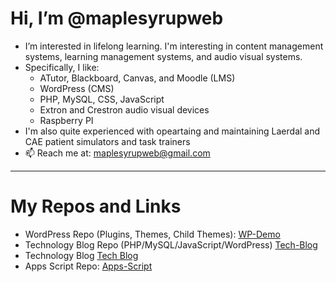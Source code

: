 # Hi, I’m @maplesyrupweb
- I’m interested in lifelong learning. I'm interesting in content management systems, learning management systems, and audio visual systems.  
-  Specifically, I like: 
    * ATutor, Blackboard, Canvas, and Moodle  (LMS)
    * WordPress (CMS) 
    * PHP, MySQL, CSS, JavaScript
    * Extron and Crestron audio visual devices
    * Raspberry PI
- I'm also quite experienced with opeartaing and maintaining Laerdal and CAE patient simulators and task trainers
- 📫 Reach me at: maplesyrupweb@gmail.com

***

# My Repos and Links

* WordPress Repo (Plugins, Themes, Child Themes):  [WP-Demo](https://github.com/maplesyrupweb/wp-demo)
* Technology Blog Repo (PHP/MySQL/JavaScript/WordPress) [Tech-Blog](https://github.com/maplesyrupweb/tech-blog/)
* Technology Blog [Tech Blog](https://maplesyrupweb.com/)
* Apps Script Repo: [Apps-Script](https://github.com/maplesyrupweb/apps-scripts)




<!---
maplesyrupweb/maplesyrupweb is a ✨ special ✨ repository because its `README.md` (this file) appears on your GitHub profile.
You can click the Preview link to take a look at your changes.
--->
